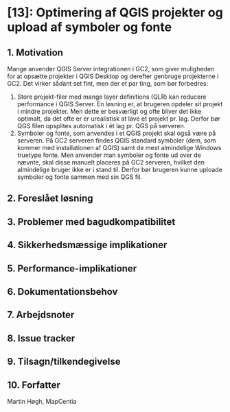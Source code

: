 # [13]: Optimering af QGIS projekter og upload af symboler og fonte

## 1. Motivation
Mange anvender QGIS Server integrationen i GC2, som giver muligheden for at opsætte projekter i QGIS Desktop og derefter genbruge projekterne  i GC2. Det virker sådant set fint, men der et par ting, som bør forbedres:

1. Store projekt-filer med mange layer definitions (QLR) kan reducere performance i QGIS Server. En løsning er, at brugeren opdeler sit projekt i mindre projekter. Men dette er besværligt og ofte bliver det ikke optimalt, da det ofte er er urealistisk at lave et projekt pr. lag. Derfor bør QGS filen opsplites automatisk i ét lag pr. QGS på serveren.
2. Symboler og fonte, som anvendes i et QGIS projekt skal også være på serveren. På GC2 serveren findes QGIS standard symboler (dem, som kommer med installationen af QGIS) samt de mest almindelige Windows truetype fonte. Men anvender man symboler og fonte ud over de nævnte, skal disse manuelt placeres på GC2 serveren, hvilket den almindelige bruger ikke er i stand til. Derfor bør brugeren kunne uploade symboler og fonte sammen med sin QGS fil.  

## 2. Foreslået løsning

## 3. Problemer med bagudkompatibilitet

## 4. Sikkerhedsmæssige implikationer

## 5. Performance-implikationer

## 6. Dokumentationsbehov

## 7. Arbejdsnoter

## 8. Issue tracker  

## 9. Tilsagn/tilkendegivelse

## 10. Forfatter
Martin Høgh, MapCentia
